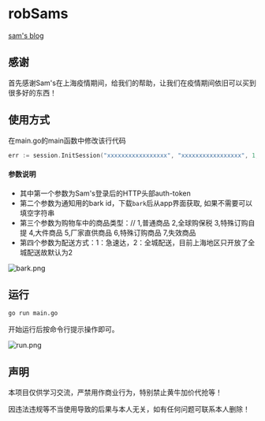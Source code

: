 # robSams

[sam's blog](https://robgoods.github.io/sams/)

## 感谢

首先感谢Sam's在上海疫情期间，给我们的帮助，让我们在疫情期间依旧可以买到很多好的东西！

## 使用方式
在main.go的main函数中修改该行代码
```go
err := session.InitSession("xxxxxxxxxxxxxxxxx", "xxxxxxxxxxxxxxxxx", 1, 2)
```
#### 参数说明
- 其中第一个参数为Sam's登录后的HTTP头部auth-token
- 第二个参数为通知用的bark id，下载`bark`后从app界面获取, 如果不需要可以填空字符串
- 第三个参数为购物车中的商品类型：// 1,普通商品 2,全球购保税 3,特殊订购自提 4,大件商品 5,厂家直供商品 6,特殊订购商品 7,失效商品
- 第四个参数为配送方式：1：急速达，2：全城配送，目前上海地区只开放了全城配送故默认为2

![bark.png](https://robgoods.github.io/sams/assets/bark.png)

## 运行

```sh
go run main.go
```

开始运行后按命令行提示操作即可。

![run.png](https://robgoods.github.io/sams/assets/run.png)

## 声明
本项目仅供学习交流，严禁用作商业行为，特别禁止黄牛加价代抢等！

因违法违规等不当使用导致的后果与本人无关，如有任何问题可联系本人删除！